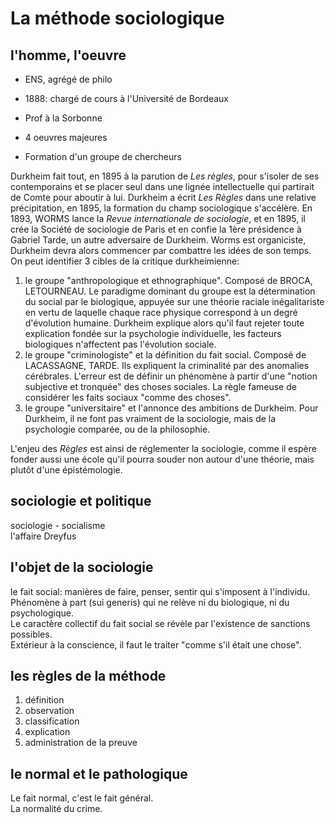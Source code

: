 # La méthode sociologique

## l'homme, l'oeuvre

- ENS, agrégé de philo
- 1888: chargé de cours à l'Université de Bordeaux
- Prof à la Sorbonne

- 4 oeuvres majeures

- Formation d'un groupe de chercheurs

Durkheim fait tout, en 1895 à la parution de _Les règles_, pour s'isoler de ses contemporains et se placer seul dans une lignée intellectuelle qui partirait de Comte pour aboutir à lui. Durkheim a écrit _Les Règles_ dans une relative précipitation, en 1895, la formation du champ sociologique s'accélère. En 1893, WORMS lance la _Revue internationale de sociologie_, et en 1895, il crée la Société de sociologie de Paris et en confie la 1ère présidence à Gabriel Tarde, un autre adversaire de Durkheim. Worms est organiciste, Durkheim devra alors commencer par combattre les idées de son temps. On peut identifier 3 cibles de la critique durkheimienne:

1. le groupe "anthropologique et ethnographique". Composé de BROCA, LETOURNEAU. Le paradigme dominant du groupe est la détermination du social par le biologique, appuyée sur une théorie raciale inégalitariste en vertu de laquelle chaque race physique correspond à un degré d'évolution humaine. Durkheim explique alors qu'il faut rejeter toute explication fondée sur la psychologie individuelle, les facteurs biologiques n'affectent pas l'évolution sociale.
2. le groupe "criminologiste" et la définition du fait social. Composé de LACASSAGNE, TARDE. Ils expliquent la criminalité par des anomalies cérébrales. L'erreur est de définir un phénomène à partir d'une "notion subjective et tronquée" des choses sociales. La règle fameuse de considérer les faits sociaux "comme des choses".
3. le groupe "universitaire" et l'annonce des ambitions de Durkheim. Pour Durkheim, il ne font pas vraiment de la sociologie, mais de la psychologie comparée, ou de la philosophie.

L'enjeu des _Règles_ est ainsi de réglementer la sociologie, comme il espère fonder aussi une école qu'il pourra souder non autour d'une théorie, mais plutôt d'une épistémologie.

## sociologie et politique

sociologie - socialisme  
l'affaire Dreyfus  

## l'objet de la sociologie

le fait social: manières de faire, penser, sentir qui s'imposent à l'individu.  
Phénomène à part (sui generis) qui ne relève ni du biologique, ni du psychologique.  
Le caractère collectif du fait social se révèle par l'existence de sanctions possibles.  
Extérieur à la conscience, il faut le traiter "comme s'il était une chose".

## les règles de la méthode

1. définition
2. observation
3. classification
4. explication
5. administration de la preuve

## le normal et le pathologique

Le fait normal, c'est le fait général.  
La normalité du crime.
